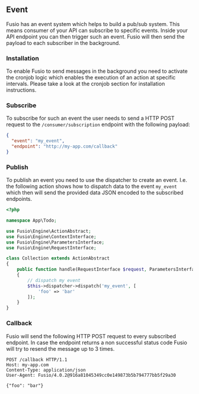 
## Event

Fusio has an event system which helps to build a pub/sub system. This means
consumer of your API can subscribe to specific events. Inside your API endpoint
you can then trigger such an event. Fusio will then send the payload to each
subscriber in the background.

### Installation

To enable Fusio to send messages in the background you need to activate the
cronjob logic which enables the execution of an action at specific intervals.
Please take a look at the cronjob section for installation instructions.

### Subscribe

To subscribe for such an event the user needs to send a HTTP POST request to the
`/consumer/subscription` endpoint with the following payload:

```json
{
  "event": "my_event",
  "endpoint": "http://my-app.com/callback"
}
```

### Publish

To publish an event you need to use the dispatcher to create an event. I.e. the
following action shows how to dispatch data to the event `my_event` which then
will send the provided data JSON encoded to the subscribed endpoints.

```php
<?php

namespace App\Todo;

use Fusio\Engine\ActionAbstract;
use Fusio\Engine\ContextInterface;
use Fusio\Engine\ParametersInterface;
use Fusio\Engine\RequestInterface;

class Collection extends ActionAbstract
{
    public function handle(RequestInterface $request, ParametersInterface $configuration, ContextInterface $context)
    {
        // dispatch my event
        $this->dispatcher->dispatch('my_event', [
            'foo' => 'bar'
        ]);
    }
}
```

### Callback

Fusio will send the following HTTP POST request to every subscribed endpoint. In
case the endpoint returns a non successful status code Fusio will try to resend
the message up to 3 times.

```
POST /callback HTTP/1.1
Host: my-app.com
Content-Type: application/json
User-Agent: Fusio/4.0.2@916a81045349cc0e149873b5b794777bb5f29a30

{"foo": "bar"}
```
